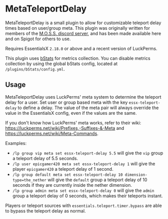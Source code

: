# MetaTeleportDelay

MetaTeleportDelay is a small plugin to allow for customizable teleport delay times based on user/group meta. This plugin was originally written for members of the [M.O.S.S. discord server](https://discord.gg/PHpuzZS), and has been made available here and on Spigot for others to use.

Requires EssentialsX `2.18.0` or above and a recent version of LuckPerms.

This plugin uses [bStats](https://bstats.org/) for metrics collection. You can disable metrics collection by using the global bStats config, located at `/plugins/bStats/config.yml`.

## Usage

MetaTeleportDelay uses LuckPerms' meta system to determine the teleport delay for a user. Set user or group based meta with the key `essx-teleport-delay` to define a delay. The value of the meta pair will always override the value in the EssentialsX config, even if the values are the same.

If you don't know how LuckPerms' meta works, refer to their wiki: https://luckperms.net/wiki/Prefixes,-Suffixes-&-Meta and https://luckperms.net/wiki/Meta-Commands.

Examples:
- `/lp group vip meta set essx-teleport-delay 5.5` will give the `vip` group a teleport delay of 5.5 seconds.
- `/lp user epicgamer420 meta set essx-teleport-delay 1` will give the player `epicgamer420` a teleport delay of 1 second.
- `/lp group default meta set essx-teleport-delay 10 dimension-type=the_nether` will give the `default` group a teleport delay of 10 seconds if they are currently inside the nether dimension.
- `/lp group admin meta set essx-teleport-delay 0` will give the `admin` group a teleport delay of 0 seconds, which makes their teleports instant.

Players or teleport sources with `essentials.teleport.timer.bypass` are able to bypass the teleport delay as normal.
